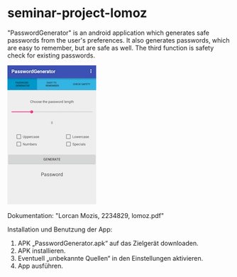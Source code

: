 # seminar-project-lomoz

"PasswordGenerator" is an android application which generates safe passwords from the user's preferences.
It also generates passwords, which are easy to remember, but are safe as well.
The third function is safety check for existing passwords.

![](1.jpg "Normal password generator")

Dokumentation: "Lorcan Mozis, 2234829, lomoz.pdf"

Installation und Benutzung der App:

1. APK „PasswordGenerator.apk“ auf das Zielgerät downloaden.
2. APK installieren.
3. Eventuell „unbekannte Quellen“ in den Einstellungen aktivieren.
4. App ausführen.
